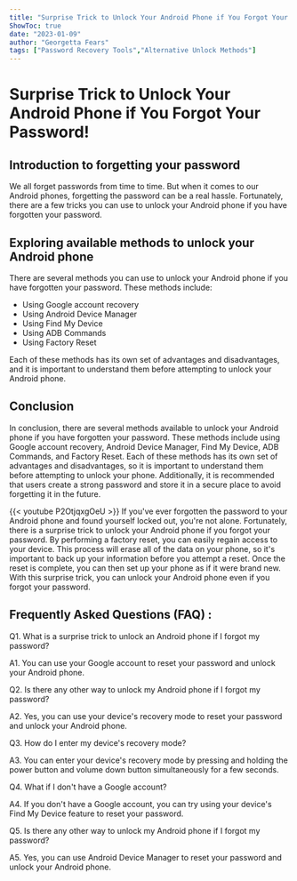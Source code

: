 ```yaml
---
title: "Surprise Trick to Unlock Your Android Phone if You Forgot Your Password!"
ShowToc: true 
date: "2023-01-09"
author: "Georgetta Fears" 
tags: ["Password Recovery Tools","Alternative Unlock Methods"]
---
```

# Surprise Trick to Unlock Your Android Phone if You Forgot Your Password!

## Introduction to forgetting your password 
We all forget passwords from time to time. But when it comes to our Android phones, forgetting the password can be a real hassle. Fortunately, there are a few tricks you can use to unlock your Android phone if you have forgotten your password. 

## Exploring available methods to unlock your Android phone 
There are several methods you can use to unlock your Android phone if you have forgotten your password. These methods include: 

* Using Google account recovery 
* Using Android Device Manager 
* Using Find My Device 
* Using ADB Commands 
* Using Factory Reset 

Each of these methods has its own set of advantages and disadvantages, and it is important to understand them before attempting to unlock your Android phone. 

## Conclusion 
In conclusion, there are several methods available to unlock your Android phone if you have forgotten your password. These methods include using Google account recovery, Android Device Manager, Find My Device, ADB Commands, and Factory Reset. Each of these methods has its own set of advantages and disadvantages, so it is important to understand them before attempting to unlock your phone. Additionally, it is recommended that users create a strong password and store it in a secure place to avoid forgetting it in the future.

{{< youtube P2OtjqxgOeU >}} 
If you've ever forgotten the password to your Android phone and found yourself locked out, you're not alone. Fortunately, there is a surprise trick to unlock your Android phone if you forgot your password. By performing a factory reset, you can easily regain access to your device. This process will erase all of the data on your phone, so it's important to back up your information before you attempt a reset. Once the reset is complete, you can then set up your phone as if it were brand new. With this surprise trick, you can unlock your Android phone even if you forgot your password.

## Frequently Asked Questions (FAQ) :
Q1. What is a surprise trick to unlock an Android phone if I forgot my password?

A1. You can use your Google account to reset your password and unlock your Android phone. 

Q2. Is there any other way to unlock my Android phone if I forgot my password?

A2. Yes, you can use your device's recovery mode to reset your password and unlock your Android phone.

Q3. How do I enter my device's recovery mode?

A3. You can enter your device's recovery mode by pressing and holding the power button and volume down button simultaneously for a few seconds. 

Q4. What if I don't have a Google account?

A4. If you don't have a Google account, you can try using your device's Find My Device feature to reset your password. 

Q5. Is there any other way to unlock my Android phone if I forgot my password?

A5. Yes, you can use Android Device Manager to reset your password and unlock your Android phone.


